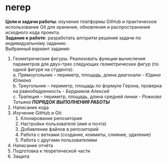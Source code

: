# nerep
**Цели и задачи работы**: изучение платформы GitHub и практическое использование Git для хранения, обновления и распространения исходного кода проекта.  
**Задание к работе**: разработать алгоритм решения задачи по индивидуальному заданию.  
Выбранный вариант задания:  
1.	Геометрические фигуры. Реализовать функции вычисления параметров для двух-трех следующих геометрических фигур (по одной фигуре на студента):  
a.	Прямоугольник – периметр, площадь, длина диагонали - _Юдина Юлиана_  
b.	Треугольник – периметр, площадь по формуле Герона, проверка на равнобедренность - _Бердников Алексей_  
c.	Трапеция – периметр, площадь, длина средней линии - _Рожкова Татьяна_ 
***ПОРЯДОК ВЫПОЛНЕНИЯ РАБОТЫ***  
1. Написание кода  
2. Изучение GitHub и Git:  
   1. Клонирование репозитория  
   2. Настройки пользователя (имя и почта)  
   3. Добавление файлов в репозиторий  
   4. Работа с ветками (создание, коммиты, слияние, удаление)  
   5. Работа с другими пользователями  
3. Написание отчёта  
4. Подготовка к теоретической части  
5. Защита  

